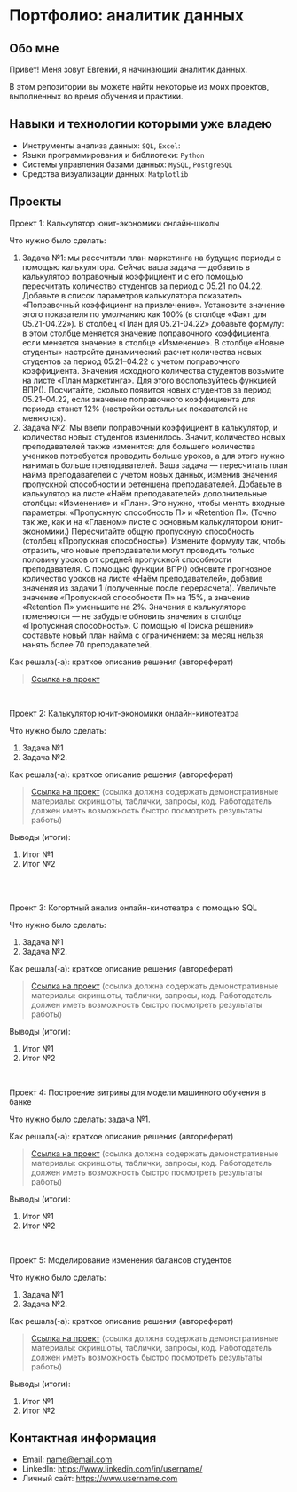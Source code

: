 # Портфолио: аналитик данных

## Обо мне 

Привет! Меня зовут Евгений, я начинающий аналитик данных. 

В этом репозитории вы можете найти некоторые из моих проектов, выполненных во время обучения и практики.
<br>

## Навыки и технологии которыми уже владею
- Инструменты анализа данных: ``SQL``, ``Excel``: 
- Языки программирования и библиотеки: ``Python`` 
- Системы управления базами данных: ``MySQL``, ``PostgreSQL``
- Средства визуализации данных: ``Matplotlib``



## Проекты
<p>Проект 1: Калькулятор юнит-экономики онлайн-школы</p>
<p>Что нужно было сделать:<p>
<ol>
  <li>Задача №1: мы рассчитали план маркетинга на будущие периоды с помощью калькулятора. Сейчас ваша задача — добавить в калькулятор поправочный коэффициент и с его помощью пересчитать количество студентов за период с 05.21 по 04.22.
Добавьте в список параметров калькулятора показатель «Поправочный коэффициент на привлечение». Установите значение этого показателя по умолчанию как 100% (в столбце «Факт для 05.21-04.22»).
В столбец «План для 05.21-04.22» добавьте формулу: в этом столбце меняется значение поправочного коэффициента, если меняется значение в столбце «Изменение».
В столбце «Новые студенты» настройте динамический расчет количества новых студентов за период 05.21–04.22 с учетом поправочного коэффициента.
Значения исходного количества студентов возьмите на листе «План маркетинга». Для этого воспользуйтесь функцией ВПР().
Посчитайте, сколько появится новых студентов за период 05.21–04.22, если значение поправочного коэффициента для периода станет 12% (настройки остальных показателей не меняются).</li>
  
  <li>Задача №2: Мы ввели поправочный коэффициент в калькулятор, и количество новых студентов изменилось. Значит, количество новых преподавателей также изменится: для большего количества учеников потребуется проводить больше уроков, а для этого нужно нанимать больше преподавателей.
Ваша задача — пересчитать план найма преподавателей с учетом новых данных, изменив значения пропускной способности и ретеншена преподавателей.
Добавьте в калькулятор на листе «Наём преподавателей» дополнительные столбцы: «Изменение» и «План». Это нужно, чтобы менять входные параметры: «Пропускную способность П» и «Retention П». (Точно так же, как и на «Главном» листе с основным калькулятором юнит-экономики.)
Пересчитайте общую пропускную способность (столбец «Пропускная способность»). Измените формулу так, чтобы отразить, что новые преподаватели могут проводить только половину уроков от средней пропускной способности преподавателя.
С помощью функции ВПР() обновите прогнозное количество уроков на листе «Наём преподавателей», добавив значения из задачи 1 (полученные после перерасчета).
Увеличьте значение «Пропускной способности П» на 15%, а значение «Retention П» уменьшите на 2%. Значения в калькуляторе поменяются — не забудьте обновить значения в столбце «Пропускная способность».
С помощью «Поиска решений» составьте новый план найма с ограничением: за месяц нельзя нанять более 70 преподавателей.</li>
</ol>

<p>Как решала(-а): краткое описание решения (автореферат)<p>


> <a href="https://github.com/4inb/portfolio/tree/main/unit%20calculator">Ссылка на проект</a>

<br> 

<p> Проект 2: Калькулятор юнит-экономики онлайн-кинотеатра</p>
<p>Что нужно было сделать:<p>
<ol>
  <li>Задача №1</li>
  <li>Задача №2.</li>
</ol>

<p>Как решала(-а): краткое описание решения (автореферат)<p>

> <a href="https://drive.google.com/drive/folders/11HcEeqniyrCMjuwHZ0GLysX0A2SEv-_x">Ссылка на проект</a>
 (ссылка должна содержать демонстративные материалы: скриншоты, таблички, запросы, код. Работодатель должен иметь возможность быстро посмотреть результаты работы)
 
<p>Выводы (итоги):<p>
<ol>
  <li>Итог №1</li>
  <li>Итог №2</li>
</ol>
<br> 

<br> 
<p> Проект 3: Когортный анализ онлайн-кинотеатра с помощью SQL</p>
<p>Что нужно было сделать:<p>
<ol>
  <li>Задача №1</li>
  <li>Задача №2.</li>
</ol>

<p>Как решала(-а): краткое описание решения (автореферат)<p>
  
> <a href="https://drive.google.com/drive/folders/1wdD-mfSeIsHWgrMLJz8Tv_ClAuP_EAOQ?usp=sharing">Ссылка на проект</a>
(ссылка должна содержать демонстративные материалы: скриншоты, таблички, запросы, код. Работодатель должен иметь возможность быстро посмотреть результаты работы)

  <p>Выводы (итоги):<p>
<ol>
  <li>Итог №1</li>
  <li>Итог №2</li>
</ol>

<br> 
<p>Проект 4: Построение витрины для модели машинного обучения в банке </p> 
<p>Что нужно было сделать: задача №1.<p>
  
<p>Как решала(-а): краткое описание решения (автореферат)<p>

> <a href="https://drive.google.com/drive/folders/1QOk5AAh6x7jK_yHgfKI2sUFYR7AWUi5u">Ссылка на проект</a>
(ссылка должна содержать демонстративные материалы: скриншоты, таблички, запросы, код. Работодатель должен иметь возможность быстро посмотреть результаты работы)
  
 <p>Выводы (итоги):<p>
<ol>
  <li>Итог №1</li>
  <li>Итог №2</li>
</ol>
<br> 


<p>Проект 5: Моделирование изменения балансов студентов</p> 
<p>Что нужно было сделать:<p>
<ol>
  <li>Задача №1</li>
  <li>Задача №2.</li>
</ol>

<p>Как решала(-а): краткое описание решения (автореферат)<p>

> <a href="https://github.com/Skyproportfolio/data-analytics-5month/blob/main/Проект%205.xlsx">Ссылка на проект</a>
(ссылка должна содержать демонстративные материалы: скриншоты, таблички, запросы, код. Работодатель должен иметь возможность быстро посмотреть результаты работы)
 
 <p>Выводы (итоги):<p>
<ol>
  <li>Итог №1</li>
  <li>Итог №2</li>
</ol>

## Контактная информация
- Email: name@email.com
- LinkedIn: https://www.linkedin.com/in/username/
- Личный сайт: https://www.username.com

